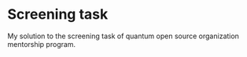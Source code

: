 # Screening task

My solution to the screening task of quantum open source organization mentorship program. 
